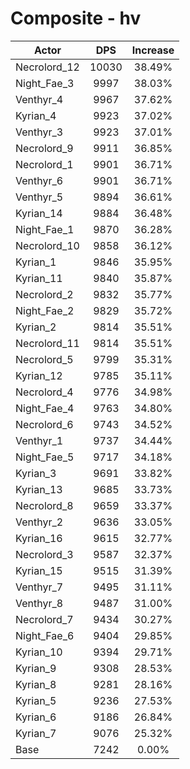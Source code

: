# Composite - hv
| Actor | DPS | Increase |
|---|:---:|:---:|
|Necrolord_12|10030|38.49%|
|Night_Fae_3|9997|38.03%|
|Venthyr_4|9967|37.62%|
|Kyrian_4|9923|37.02%|
|Venthyr_3|9923|37.01%|
|Necrolord_9|9911|36.85%|
|Necrolord_1|9901|36.71%|
|Venthyr_6|9901|36.71%|
|Venthyr_5|9894|36.61%|
|Kyrian_14|9884|36.48%|
|Night_Fae_1|9870|36.28%|
|Necrolord_10|9858|36.12%|
|Kyrian_1|9846|35.95%|
|Kyrian_11|9840|35.87%|
|Necrolord_2|9832|35.77%|
|Night_Fae_2|9829|35.72%|
|Kyrian_2|9814|35.51%|
|Necrolord_11|9814|35.51%|
|Necrolord_5|9799|35.31%|
|Kyrian_12|9785|35.11%|
|Necrolord_4|9776|34.98%|
|Night_Fae_4|9763|34.80%|
|Necrolord_6|9743|34.52%|
|Venthyr_1|9737|34.44%|
|Night_Fae_5|9717|34.18%|
|Kyrian_3|9691|33.82%|
|Kyrian_13|9685|33.73%|
|Necrolord_8|9659|33.37%|
|Venthyr_2|9636|33.05%|
|Kyrian_16|9615|32.77%|
|Necrolord_3|9587|32.37%|
|Kyrian_15|9515|31.39%|
|Venthyr_7|9495|31.11%|
|Venthyr_8|9487|31.00%|
|Necrolord_7|9434|30.27%|
|Night_Fae_6|9404|29.85%|
|Kyrian_10|9394|29.71%|
|Kyrian_9|9308|28.53%|
|Kyrian_8|9281|28.16%|
|Kyrian_5|9236|27.53%|
|Kyrian_6|9186|26.84%|
|Kyrian_7|9076|25.32%|
|Base|7242|0.00%|

